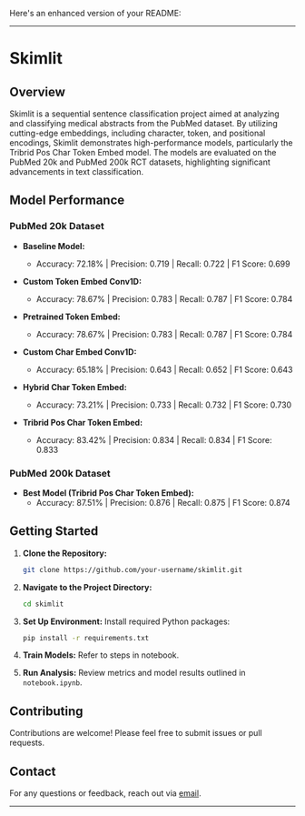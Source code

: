 Here's an enhanced version of your README:

---

# Skimlit

## Overview

Skimlit is a sequential sentence classification project aimed at analyzing and classifying medical abstracts from the PubMed dataset. By utilizing cutting-edge embeddings, including character, token, and positional encodings, Skimlit demonstrates high-performance models, particularly the Tribrid Pos Char Token Embed model. The models are evaluated on the PubMed 20k and PubMed 200k RCT datasets, highlighting significant advancements in text classification.

## Model Performance

### PubMed 20k Dataset

- **Baseline Model:**
  - Accuracy: 72.18% | Precision: 0.719 | Recall: 0.722 | F1 Score: 0.699

- **Custom Token Embed Conv1D:** 
  - Accuracy: 78.67% | Precision: 0.783 | Recall: 0.787 | F1 Score: 0.784

- **Pretrained Token Embed:** 
  - Accuracy: 78.67% | Precision: 0.783 | Recall: 0.787 | F1 Score: 0.784

- **Custom Char Embed Conv1D:**
  - Accuracy: 65.18% | Precision: 0.643 | Recall: 0.652 | F1 Score: 0.643

- **Hybrid Char Token Embed:** 
  - Accuracy: 73.21% | Precision: 0.733 | Recall: 0.732 | F1 Score: 0.730

- **Tribrid Pos Char Token Embed:** 
  - Accuracy: 83.42% | Precision: 0.834 | Recall: 0.834 | F1 Score: 0.833

### PubMed 200k Dataset

- **Best Model (Tribrid Pos Char Token Embed):**
  - Accuracy: 87.51% | Precision: 0.876 | Recall: 0.875 | F1 Score: 0.874

## Getting Started

1. **Clone the Repository:**
   ```bash
   git clone https://github.com/your-username/skimlit.git
   ```

2. **Navigate to the Project Directory:**
   ```bash
   cd skimlit
   ```

3. **Set Up Environment:**
   Install required Python packages:
   ```bash
   pip install -r requirements.txt
   ```

4. **Train Models:**
   Refer to steps in notebook.

5. **Run Analysis:**
   Review metrics and model results outlined in `notebook.ipynb`.


## Contributing

Contributions are welcome! Please feel free to submit issues or pull requests.

## Contact

For any questions or feedback, reach out via [email](mailto:sallanrasheek@gmail.com).

---
